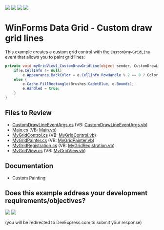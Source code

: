 <!-- default badges list -->
![](https://img.shields.io/endpoint?url=https://codecentral.devexpress.com/api/v1/VersionRange/128626886/24.2.1%2B)
[![](https://img.shields.io/badge/Open_in_DevExpress_Support_Center-FF7200?style=flat-square&logo=DevExpress&logoColor=white)](https://supportcenter.devexpress.com/ticket/details/E2826)
[![](https://img.shields.io/badge/📖_How_to_use_DevExpress_Examples-e9f6fc?style=flat-square)](https://docs.devexpress.com/GeneralInformation/403183)
[![](https://img.shields.io/badge/💬_Leave_Feedback-feecdd?style=flat-square)](#does-this-example-address-your-development-requirementsobjectives)
<!-- default badges end -->

# WinForms Data Grid - Custom draw grid lines

This example creates a custom grid control with the `CustomDrawGridLine` event that allows you to paint grid lines:

```csharp
private void myGridView1_CustomDrawGridLine(object sender, CustomDrawLineEventArgs e) {
    if(e.CellInfo != null)
        e.Appearance.BackColor = e.CellInfo.RowHandle % 2 == 0 ? Color.BlueViolet : Color.DarkOrange;
    else {
        e.Cache.FillRectangle(Brushes.CadetBlue, e.Bounds);
        e.Handled = true;
    }
}
```


## Files to Review

* [CustomDrawLineEventArgs.cs](./CS/WindowsApplication3/CustomDrawLineEventArgs.cs) (VB: [CustomDrawLineEventArgs.vb](./VB/WindowsApplication3/CustomDrawLineEventArgs.vb))
* [Main.cs](./CS/WindowsApplication3/Main.cs) (VB: [Main.vb](./VB/WindowsApplication3/Main.vb))
* [MyGridControl.cs](./CS/WindowsApplication3/MyGridControl.cs) (VB: [MyGridControl.vb](./VB/WindowsApplication3/MyGridControl.vb))
* [MyGridPainter.cs](./CS/WindowsApplication3/MyGridPainter.cs) (VB: [MyGridPainter.vb](./VB/WindowsApplication3/MyGridPainter.vb))
* [MyGridRegistration.cs](./CS/WindowsApplication3/MyGridRegistration.cs) (VB: [MyGridRegistration.vb](./VB/WindowsApplication3/MyGridRegistration.vb))
* [MyGridView.cs](./CS/WindowsApplication3/MyGridView.cs) (VB: [MyGridView.vb](./VB/WindowsApplication3/MyGridView.vb))


## Documentation

* [Custom Painting](https://docs.devexpress.com/WindowsForms/3496/controls-and-libraries/data-grid/appearance-and-conditional-formatting/custom-painting)
<!-- feedback -->
## Does this example address your development requirements/objectives?

[<img src="https://www.devexpress.com/support/examples/i/yes-button.svg"/>](https://www.devexpress.com/support/examples/survey.xml?utm_source=github&utm_campaign=winforms-grid-custom-draw-grid-lines&~~~was_helpful=yes) [<img src="https://www.devexpress.com/support/examples/i/no-button.svg"/>](https://www.devexpress.com/support/examples/survey.xml?utm_source=github&utm_campaign=winforms-grid-custom-draw-grid-lines&~~~was_helpful=no)

(you will be redirected to DevExpress.com to submit your response)
<!-- feedback end -->
